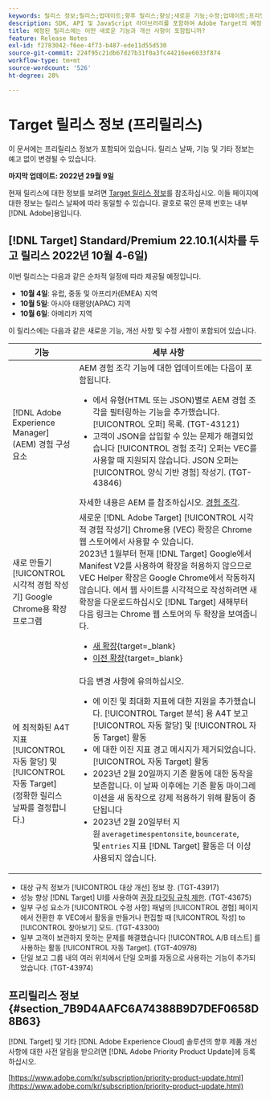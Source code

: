 ```yaml
---
keywords: 릴리스 정보;릴리스;업데이트;향후 릴리스;향상;새로운 기능;수정;업데이트;프리릴리스
description: SDK, API 및 JavaScript 라이브러리를 포함하여 Adobe Target의 예정된 릴리스에 포함된 새로운 기능, 개선 사항 및 수정 내용에 대해 알아봅니다.
title: 예정된 릴리스에는 어떤 새로운 기능과 개선 사항이 포함됩니까?
feature: Release Notes
exl-id: f2783042-f6ee-4f73-b487-ede11d55d530
source-git-commit: 224f95c21db67d27b31f0a3fc44216ee6033f874
workflow-type: tm+mt
source-wordcount: '526'
ht-degree: 28%

---
```


# Target 릴리스 정보 (프리릴리스)

이 문서에는 프리릴리스 정보가 포함되어 있습니다. 릴리스 날짜, 기능 및 기타 정보는 예고 없이 변경될 수 있습니다.

**마지막 업데이트: 2022년 29월 9일**

현재 릴리스에 대한 정보를 보려면 [Target 릴리스 정보](release-notes.md)를 참조하십시오. 이들 페이지에 대한 정보는 릴리스 날짜에 따라 동일할 수 있습니다. 괄호로 묶인 문제 번호는 내부 [!DNL Adobe]용입니다.

## [!DNL Target] Standard/Premium 22.10.1(시차를 두고 릴리스 2022년 10월 4-6일)

이번 릴리스는 다음과 같은 순차적 일정에 따라 제공될 예정입니다.

* **10월 4일**: 유럽, 중동 및 아프리카(EMEA) 지역
* **10월 5일**: 아시아 태평양(APAC) 지역
* **10월 6일**: 아메리카 지역

이 릴리스에는 다음과 같은 새로운 기능, 개선 사항 및 수정 사항이 포함되어 있습니다.

| 기능 | 세부 사항 |
| --- | --- |
| [!DNL Adobe Experience Manager] (AEM) 경험 구성요소 | AEM 경험 조각 기능에 대한 업데이트에는 다음이 포함됩니다.<ul><li>에서 유형(HTML 또는 JSON)별로 AEM 경험 조각을 필터링하는 기능을 추가했습니다. [!UICONTROL 오퍼] 목록. (TGT-43121)</li><li>고객이 JSON을 삽입할 수 있는 문제가 해결되었습니다 [!UICONTROL 경험 조각] 오퍼는 VEC를 사용할 때 지원되지 않습니다. JSON 오퍼는 [!UICONTROL 양식 기반 경험] 작성기. (TGT-43846)</li></ul>자세한 내용은 AEM 를 참조하십시오. [경험 조각](/help/main/c-experiences/c-manage-content/aem-experience-fragments.md). |
| 새로 만들기 [!UICONTROL 시각적 경험 작성기] Google Chrome용 확장 프로그램 | 새로운 [!DNL Adobe Target] [!UICONTROL 시각적 경험 작성기] Chrome용 (VEC) 확장은 Chrome 웹 스토어에서 사용할 수 있습니다.<br>2023년 1월부터 현재 [!DNL Target] Google에서 Manifest V2를 사용하여 확장을 허용하지 않으므로 VEC Helper 확장은 Google Chrome에서 작동하지 않습니다. 에서 웹 사이트를 시각적으로 작성하려면 새 확장을 다운로드하십시오 [!DNL Target] 새해부터<br>다음 링크는 Chrome 웹 스토어의 두 확장을 보여줍니다.<ul><li>[새 확장](https://chrome.google.com/webstore/detail/adobe-experience-cloud-vi/kgmjjkfjacffaebgpkpcllakjifppnca){target=_blank}</li><li>[이전 확장](https://chrome.google.com/webstore/detail/adobe-target-vec-helper/ggjpideecfnbipkacplkhhaflkdjagak){target=_blank}</li></ul> |
| 에 최적화된 A4T 지표 [!UICONTROL 자동 할당] 및 [!UICONTROL 자동 Target]<br>(정확한 릴리스 날짜를 결정합니다.) | 다음 변경 사항에 유의하십시오.<ul><li>에 이진 및 최대화 지표에 대한 지원을 추가했습니다. [!UICONTROL Target 분석] 용 A4T 보고 [!UICONTROL 자동 할당] 및 [!UICONTROL 자동 Target] 활동</li><li>에 대한 이진 지표 경고 메시지가 제거되었습니다. [!UICONTROL 자동 Target] 활동</li><li>2023년 2월 20일까지 기존 활동에 대한 동작을 보존합니다. 이 날짜 이후에는 기존 활동 마이그레이션을 새 동작으로 강제 적용하기 위해 활동이 중단됩니다</li><li>2023년 2월 20일부터 지원 `averagetimespentonsite`, `bouncerate`, 및 `entries` 지표 [!DNL Target] 활동은 더 이상 사용되지 않습니다.</li></ul> |

* 대상 규칙 정보가 [!UICONTROL 대상 개선] 정보 창. (TGT-43917)
* 성능 향상 [!DNL Target] UI를 사용하여 [권장 타깃팅 규칙 제한](/help/main/r-troubleshooting-target/target-limits.md#targeting-rules). (TGT-43675)
* 일부 구성 요소가 [!UICONTROL 수정 사항] 패널의 [!UICONTROL 경험] 페이지에서 전환한 후 VEC에서 활동을 만들거나 편집할 때 [!UICONTROL 작성] to [!UICONTROL 찾아보기] 모드. (TGT-43300)
* 일부 고객이 보관하지 못하는 문제를 해결했습니다 [!UICONTROL A/B 테스트] 를 사용하는 활동 [!UICONTROL 자동 Target]. (TGT-40978)
* 단일 보고 그룹 내의 여러 위치에서 단일 오퍼를 자동으로 사용하는 기능이 추가되었습니다. (TGT-43974)

## 프리릴리스 정보 {#section_7B9D4AAFC6A74388B9D7DEF0658D8B63}

[!DNL Target] 및 기타 [!DNL Adobe Experience Cloud] 솔루션의 향후 제품 개선 사항에 대한 사전 알림을 받으려면 [!DNL Adobe Priority Product Update]에 등록하십시오.

[https://www.adobe.com/kr/subscription/priority-product-update.html](https://www.adobe.com/kr/subscription/priority-product-update.html)

